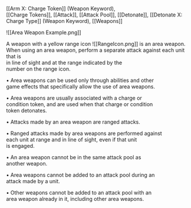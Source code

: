 [[Arm X: Charge Token]] (Weapon Keyword),  
[[Charge Tokens]], [[Attack]], [[Attack Pool]], [[Detonate]], [[Detonate X: Charge Type]] (Weapon Keyword), [[Weapons]]

![[Area Weapon Example.png]]

A weapon with a yellow range icon ![[RangeIcon.png]] is an area weapon. When using an area weapon,  perform a separate attack against each unit that is  
in line of sight and at the range indicated by the  
number on the range icon.

• Area weapons can be used only through abilities and other  
game effects that specifically allow the use of area weapons.  

• Area weapons are usually associated with a charge or  
condition token, and are used when that charge or condition  
token detonates.  

• Attacks made by an area weapon are ranged attacks.  

• Ranged attacks made by area weapons are performed against  
each unit at range and in line of sight, even if that unit  
is engaged.  

• An area weapon cannot be in the same attack pool as  
another weapon.  

• Area weapons cannot be added to an attack pool during an  
attack made by a unit.  

• Other weapons cannot be added to an attack pool with an  
area weapon already in it, including other area weapons.  
